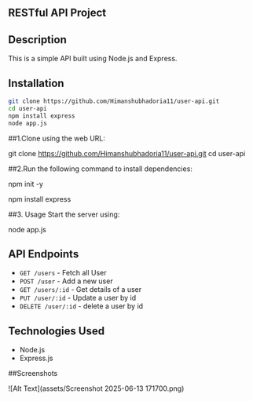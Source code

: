 ## RESTful API Project

## Description
This is a simple API built using Node.js and Express.

## Installation

`````bash
git clone https://github.com/Himanshubhadoria11/user-api.git
cd user-api
npm install express
node app.js
````````````


##1.Clone using the web URL:

git clone https://github.com/Himanshubhadoria11/user-api.git
cd user-api

##2.Run the following command to install dependencies:

npm init -y

npm install express

##3. Usage
Start the server using:

node app.js



## API Endpoints
- `GET /users` - Fetch all User
- `POST /user` - Add a new user
- `GET /users/:id` - Get details of a user
- `PUT /user/:id` - Update a user by id
- `DELETE /user/:id` - delete a user by id

## Technologies Used
- Node.js
- Express.js


##Screenshots

![Alt Text](assets/Screenshot 2025-06-13 171700.png)




